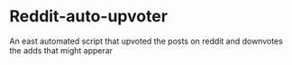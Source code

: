 # Reddit-auto-upvoter
An east automated script that upvoted the posts on reddit and downvotes the adds that might apperar
